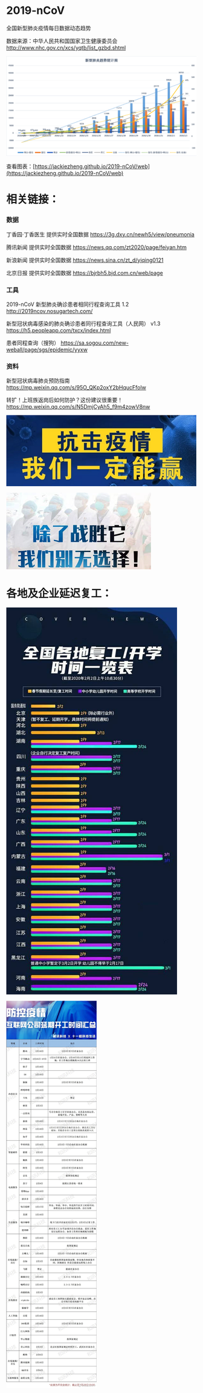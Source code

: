 # 2019-nCoV

全国新型肺炎疫情每日数据动态趋势

数据来源：中华人民共和国国家卫生健康委员会 http://www.nhc.gov.cn/xcs/yqtb/list_gzbd.shtml

[![点击查看图表](Image/20200203.png)](https://jackiezheng.github.io/2019-nCoV/web/index.html)

查看图表：[https://jackiezheng.github.io/2019-nCoV/web](https://jackiezheng.github.io/2019-nCoV/web)

# 相关链接：

### 数据

丁香园·丁香医生 提供实时全国数据 https://3g.dxy.cn/newh5/view/pneumonia

腾讯新闻 提供实时全国数据 https://news.qq.com/zt2020/page/feiyan.htm

新浪新闻 提供实时全国数据 https://news.sina.cn/zt_d/yiqing0121

北京日报 提供实时全国数据 https://bjrbh5.bjd.com.cn/web/page

### 工具

2019-nCoV 新型肺炎确诊患者相同行程查询工具 1.2 http://2019ncov.nosugartech.com/

新型冠状病毒感染的肺炎确诊患者同行程查询工具（人民网） v1.3 https://h5.peopleapp.com/txcx/index.html

患者同程查询（搜狗） https://sa.sogou.com/new-weball/page/sgs/epidemic/yyxw

### 资料

新型冠状病毒肺炎预防指南 https://mp.weixin.qq.com/s/95O_QKp2oxY2bHqucFfolw

转扩！上班族返岗后如何防护？这份建议很重要！ https://mp.weixin.qq.com/s/N5DmjCyAh5_f9m4zowV8nw

![抗击疫情我们一定能赢](Image/1.png)

![除了战胜它我们别无选择](Image/2.png)

# 各地及企业延迟复工：

[![互联网公司春节后上班时间](Image/fg.jpg)](https://opn.baidu.com/map/cllanding/445a861ba7a069abc687c0cf9ec2e05a)

[![互联网公司春节后上班时间](Image/aa0d937dly1gbcnfqzavgj20vy3shkjl.png)](https://s.weibo.com/weibo?q=%23%E4%BA%92%E8%81%94%E7%BD%91%E5%85%AC%E5%8F%B8%E6%98%A5%E8%8A%82%E5%90%8E%E4%B8%8A%E7%8F%AD%E6%97%B6%E9%97%B4%23)
